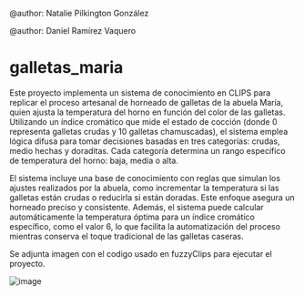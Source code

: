 @author: Natalie Pilkington González

@author: Daniel Ramírez Vaquero


# galletas_maria
Este proyecto implementa un sistema de conocimiento en CLIPS para replicar el proceso artesanal de horneado de galletas de la abuela María, quien ajusta la temperatura del horno en función del color de las galletas. Utilizando un índice cromático que mide el estado de cocción (donde 0 representa galletas crudas y 10 galletas chamuscadas), el sistema emplea lógica difusa para tomar decisiones basadas en tres categorías: crudas, medio hechas y doraditas. Cada categoría determina un rango específico de temperatura del horno: baja, media o alta.

El sistema incluye una base de conocimiento con reglas que simulan los ajustes realizados por la abuela, como incrementar la temperatura si las galletas están crudas o reducirla si están doradas. Este enfoque asegura un horneado preciso y consistente. Además, el sistema puede calcular automáticamente la temperatura óptima para un índice cromático específico, como el valor 6, lo que facilita la automatización del proceso mientras conserva el toque tradicional de las galletas caseras.

Se adjunta imagen con el codigo usado en fuzzyClips para ejecutar el proyecto.

![image](https://github.com/user-attachments/assets/e21915ab-4c37-45c8-8b38-e58426f37274)

